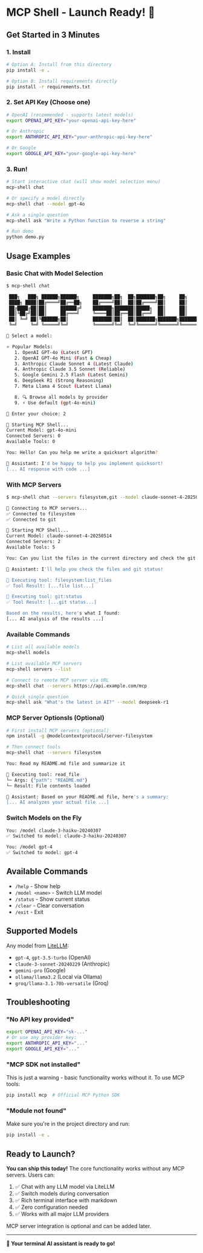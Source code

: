 # MCP Shell - Launch Ready! 🚀

## Get Started in 3 Minutes

### 1. Install
```bash
# Option A: Install from this directory
pip install -e .

# Option B: Install requirements directly
pip install -r requirements.txt
```

### 2. Set API Key (Choose one)
```bash
# OpenAI (recommended - supports latest models)
export OPENAI_API_KEY="your-openai-api-key-here"

# Or Anthropic
export ANTHROPIC_API_KEY="your-anthropic-api-key-here"

# Or Google
export GOOGLE_API_KEY="your-google-api-key-here"
```

### 3. Run!
```bash
# Start interactive chat (will show model selection menu)
mcp-shell chat

# Or specify a model directly
mcp-shell chat --model gpt-4o

# Ask a single question
mcp-shell ask "Write a Python function to reverse a string"

# Run demo
python demo.py
```

## Usage Examples

### Basic Chat with Model Selection
```bash
$ mcp-shell chat

 ███╗   ███╗ ██████╗██████╗     ███████╗██╗  ██╗███████╗██╗     ██╗     
 ████╗ ████║██╔════╝██╔══██╗    ██╔════╝██║  ██║██╔════╝██║     ██║     
 ██╔████╔██║██║     ██████╔╝    ███████╗███████║█████╗  ██║     ██║     
 ██║╚██╔╝██║██║     ██╔═══╝     ╚════██║██╔══██║██╔══╝  ██║     ██║     
 ██║ ╚═╝ ██║╚██████╗██║         ███████║██║  ██║███████╗███████╗███████╗
 ╚═╝     ╚═╝ ╚═════╝╚═╝         ╚══════╝╚═╝  ╚═╝╚══════╝╚══════╝╚══════╝

🚀 Select a model:

⭐ Popular Models:
   1. OpenAI GPT-4o (Latest GPT)
   2. OpenAI GPT-4o Mini (Fast & Cheap)
   3. Anthropic Claude Sonnet 4 (Latest Claude)
   4. Anthropic Claude 3.5 Sonnet (Reliable)
   5. Google Gemini 2.5 Flash (Latest Gemini)
   6. DeepSeek R1 (Strong Reasoning)
   7. Meta Llama 4 Scout (Latest Llama)

   8. 🔍 Browse all models by provider
   9. ⚡ Use default (gpt-4o-mini)

🎯 Enter your choice: 2

🚀 Starting MCP Shell...
Current Model: gpt-4o-mini
Connected Servers: 0
Available Tools: 0

You: Hello! Can you help me write a quicksort algorithm?

🤖 Assistant: I'd be happy to help you implement quicksort!
[... AI response with code ...]
```

### With MCP Servers
```bash
$ mcp-shell chat --servers filesystem,git --model claude-sonnet-4-20250514

🔌 Connecting to MCP servers...
✅ Connected to filesystem
✅ Connected to git

🚀 Starting MCP Shell...
Current Model: claude-sonnet-4-20250514
Connected Servers: 2
Available Tools: 5

You: Can you list the files in the current directory and check the git status?

🤖 Assistant: I'll help you check the files and git status!

🔧 Executing tool: filesystem:list_files
✅ Tool Result: [...file list...]

🔧 Executing tool: git:status  
✅ Tool Result: [...git status...]

Based on the results, here's what I found:
[... AI analysis of the results ...]
```

### Available Commands
```bash
# List all available models
mcp-shell models

# List available MCP servers
mcp-shell servers --list

# Connect to remote MCP server via URL
mcp-shell chat --servers https://api.example.com/mcp

# Quick single question
mcp-shell ask "What's the latest in AI?" --model deepseek-r1
```

### MCP Server Optionsls (Optional)
```bash
# First install MCP servers (optional)
npm install -g @modelcontextprotocol/server-filesystem

# Then connect tools
mcp-shell chat --servers filesystem

You: Read my README.md file and summarize it

🔧 Executing tool: read_file
└─ Args: {"path": "README.md"}
└─ Result: File contents loaded

🤖 Assistant: Based on your README.md file, here's a summary:
[... AI analyzes your actual file ...]
```

### Switch Models on the Fly
```bash
You: /model claude-3-haiku-20240307
✅ Switched to model: claude-3-haiku-20240307

You: /model gpt-4
✅ Switched to model: gpt-4
```

## Available Commands
- `/help` - Show help
- `/model <name>` - Switch LLM model  
- `/status` - Show current status
- `/clear` - Clear conversation
- `/exit` - Exit

## Supported Models
Any model from [LiteLLM](https://litellm.vercel.app/docs/providers):
- `gpt-4`, `gpt-3.5-turbo` (OpenAI)
- `claude-3-sonnet-20240229` (Anthropic) 
- `gemini-pro` (Google)
- `ollama/llama3.2` (Local via Ollama)
- `groq/llama-3.1-70b-versatile` (Groq)

## Troubleshooting

### "No API key provided"
```bash
export OPENAI_API_KEY="sk-..."
# Or use any provider key:
export ANTHROPIC_API_KEY="..."
export GOOGLE_API_KEY="..."
```

### "MCP SDK not installed" 
This is just a warning - basic functionality works without it. To use MCP tools:
```bash
pip install mcp  # Official MCP Python SDK
```

### "Module not found"
Make sure you're in the project directory and run:
```bash
pip install -e .
```

## Ready to Launch? 

**You can ship this today!** The core functionality works without any MCP servers. Users can:

1. ✅ Chat with any LLM model via LiteLLM
2. ✅ Switch models during conversation  
3. ✅ Rich terminal interface with markdown
4. ✅ Zero configuration needed
5. ✅ Works with all major LLM providers

MCP server integration is optional and can be added later.

---

**🎉 Your terminal AI assistant is ready to go!** 